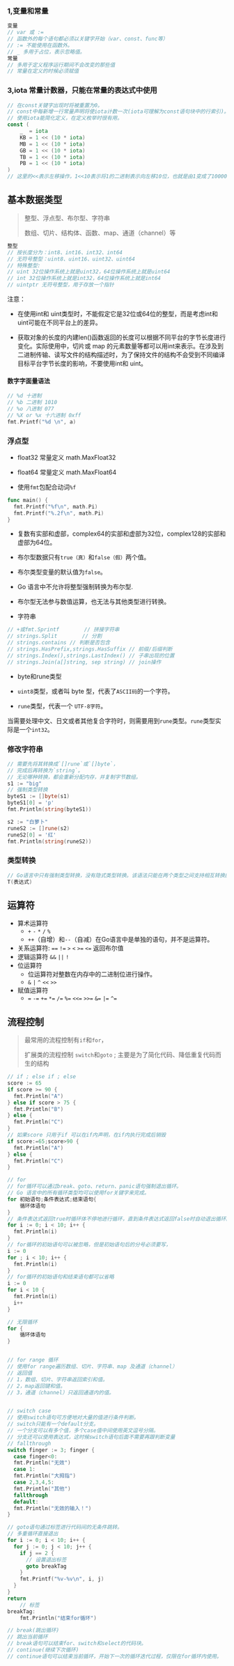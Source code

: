 

### 1,变量和常量

```go
变量
// var 或 :=
// 函数外的每个语句都必须以关键字开始（var、const、func等）
// := 不能使用在函数外。
// _ 多用于占位，表示忽略值。
常量
// 多用于定义程序运行期间不会改变的那些值
// 常量在定义的时候必须赋值
```

### 3,iota 常量计数器，只能在常量的表达式中使用

```go
// 在const关键字出现时将被重置为0。
// const中每新增一行常量声明将使iota计数一次(iota可理解为const语句块中的行索引)。
// 使用iota能简化定义，在定义枚举时很有用。
const (
	_  = iota
	KB = 1 << (10 * iota)
	MB = 1 << (10 * iota)
	GB = 1 << (10 * iota)
	TB = 1 << (10 * iota)
	PB = 1 << (10 * iota)
)
// 这里的<<表示左移操作，1<<10表示将1的二进制表示向左移10位，也就是由1变成了10000000000，也就是十进制的1024。同理2<<2表示将2的二进制表示向左移2位，也就是由10变成了1000，也就是十进制的8
```

## 基本数据类型

>整型、浮点型、布尔型、字符串
>
>数组、切片、结构体、函数、map、通道（channel）等

```go
整型
// 按长度分为：int8、int16、int32、int64 
// 无符号整型：uint8、uint16、uint32、uint64  
// 特殊整型: 
// uint 32位操作系统上就是uint32，64位操作系统上就是uint64
// int 32位操作系统上就是int32，64位操作系统上就是int64
// uintptr 无符号整型，用于存放一个指针 
```

注意： 

* 在使用int和 uint类型时，不能假定它是32位或64位的整型，而是考虑int和uint可能在不同平台上的差异。

* 获取对象的长度的内建len()函数返回的长度可以根据不同平台的字节长度进行变化。实际使用中，切片或 map 的元素数量等都可以用int来表示。在涉及到二进制传输、读写文件的结构描述时，为了保持文件的结构不会受到不同编译目标平台字节长度的影响，不要使用int和 uint。

#### 数字字面量语法

```go
// %d 十进制 
// %b 二进制 1010
// %o 八进制 077
// %X or %x 十六进制 0xff  
fmt.Printf("%d \n", a) 
```

### 浮点型

* float32  常量定义 math.MaxFloat32
* float64 常量定义 math.MaxFloat64

* 使用`fmt`包配合动词`%f`

```go
func main() {
  fmt.Printf("%f\n", math.Pi)
  fmt.Printf("%.2f\n", math.Pi)
}
```

* 复数有实部和虚部，complex64的实部和虚部为32位，complex128的实部和虚部为64位。

* 布尔型数据只有`true（真）`和`false（假）`两个值。
* 布尔类型变量的默认值为`false`。
* Go 语言中不允许将整型强制转换为布尔型.
* 布尔型无法参与数值运算，也无法与其他类型进行转换。

* 字符串
```go
// +或fmt.Sprintf		// 拼接字符串
// strings.Split		// 分割
// strings.contains // 判断是否包含
// strings.HasPrefix,strings.HasSuffix // 前缀/后缀判断
// strings.Index(),strings.LastIndex() // 子串出现的位置
// strings.Join(a[]string, sep string) // join操作
```
*  byte和rune类型

* `uint8`类型，或者叫 byte 型，代表了`ASCII码`的一个字符。

* `rune`类型，代表一个 `UTF-8字符`。

当需要处理中文、日文或者其他复合字符时，则需要用到`rune`类型。`rune`类型实际是一个`int32`。

### 修改字符串

```go
// 需要先将其转换成`[]rune`或`[]byte`，
// 完成后再转换为`string`。
// 无论哪种转换，都会重新分配内存，并复制字节数组。 
s1 := "big"
// 强制类型转换
byteS1 := []byte(s1)
byteS1[0] = 'p'
fmt.Println(string(byteS1))

s2 := "白萝卜"
runeS2 := []rune(s2)
runeS2[0] = '红'
fmt.Println(string(runeS2)) 
```

### 类型转换

```go
// Go语言中只有强制类型转换，没有隐式类型转换。该语法只能在两个类型之间支持相互转换的时候使用。
T(表达式)
```



## 运算符

* 算术运算符
  * `+` `-` `*` `/` `%`
  * `++`（自增）和`--`（自减）在Go语言中是单独的语句，并不是运算符。
* 关系运算符: `==` `!=` `>` `<` `>=` `<=`  返回布尔值
* 逻辑运算符 `&&` `||` `!`
* 位运算符
  * 位运算符对整数在内存中的二进制位进行操作。
  * `&` `|` `^` `<<` `>>` 
* 赋值运算符
  * `=` `-=` `+=` `*=` `/=` `%=` `<<=` `>>=` `&=` `|=` `^=`



## 流程控制

> 最常用的流程控制有`if`和`for`，
>
> 扩展类的流程控制  `switch`和`goto` ; 主要是为了简化代码、降低重复代码而生的结构

```go
// if ; else if ; else
score := 65
if score >= 90 {
  fmt.Println("A")
} else if score > 75 {
  fmt.Println("B")
} else {
  fmt.Println("C")
}
// 如果score 只用于if 可以在if内声明，在if内执行完成后销毁
if score:=65;score>90 { 
  fmt.Println("A")
} else {
  fmt.Println("C")
}
```

```go
// for
// for循环可以通过break、goto、return、panic语句强制退出循环。
// Go 语言中的所有循环类型均可以使用for关键字来完成。
for 初始语句;条件表达式;结束语句{
    循环体语句
}
// 条件表达式返回true时循环体不停地进行循环，直到条件表达式返回false时自动退出循环。
for i := 0; i < 10; i++ {
  fmt.Println(i)
}
// for循环的初始语句可以被忽略，但是初始语句后的分号必须要写，
i := 0
for ; i < 10; i++ {
  fmt.Println(i)
}
// for循环的初始语句和结束语句都可以省略 
i := 0
for i < 10 {
  fmt.Println(i)
  i++
}

// 无限循环
for {
    循环体语句
}


// for range 循环
// 使用for range遍历数组、切片、字符串、map 及通道（channel）
// 返回值
// 1，数组、切片、字符串返回索引和值。
// 2，map返回键和值。
// 3，通道（channel）只返回通道内的值。


// switch case
// 使用switch语句可方便地对大量的值进行条件判断。
// switch只能有一个default分支。
// 一个分支可以有多个值，多个case值中间使用英文逗号分隔。
// 分支还可以使用表达式，这时候switch语句后面不需要再跟判断变量
// fallthrough
switch finger := 3; finger {
  case finger<0:
  fmt.Println("无效")
  case 1:
  fmt.Println("大拇指") 
  case 2,3,4,5:
  fmt.Println("其他") 
  fallthrough
  default:
  fmt.Println("无效的输入！")
}

// goto语句通过标签进行代码间的无条件跳转。 
// 多重循环直接退出
for i := 0; i < 10; i++ {
  for j := 0; j < 10; j++ {
    if j == 2 {
      // 设置退出标签
      goto breakTag
    }
    fmt.Printf("%v-%v\n", i, j)
  }
}
return
	// 标签
breakTag:
	fmt.Println("结束for循环")

// break(跳出循环) 
// 跳出当前循环
// break语句可以结束for、switch和select的代码块。
// continue(继续下次循环)
// continue语句可以结束当前循环，开始下一次的循环迭代过程，仅限在for循环内使用。
```


